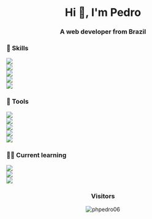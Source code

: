 <h1 align="center">Hi 👋, I'm Pedro</h1>
<h3 align="center">A web developer from Brazil</h3>

### 📕 Skills

<img src="https://img.shields.io/badge/HTML5-111111?style=for-the-badge&logo=html5&logoColor=FF8400"><br>
<img src="https://img.shields.io/badge/CSS3-111111?style=for-the-badge&logo=css3&logoColor=0066FF"><br>
<img src="https://img.shields.io/badge/Sass-111111?style=for-the-badge&logo=sass&logoColor=CC6699"><br>
<img src="https://img.shields.io/badge/Javascript-111111?style=for-the-badge&logo=javascript&logoColor=FFFF00"><br>
<img src="https://img.shields.io/badge/Node.js-111111?style=for-the-badge&logo=node.js&logoColor=43853D"><br>

### 🔨 Tools

<img src="https://img.shields.io/badge/Photoshop-111111?style=for-the-badge&logo=Adobe%20Photoshop&logoColor=0066FF"><br>
<img src="https://img.shields.io/badge/Figma-111111?style=for-the-badge&logo=figma&logoColor=FF8400"><br>
<img src="https://img.shields.io/badge/Visual%20Studio%20Code-111111?style=for-the-badge&logo=visual%20studio%20code&logoColor=0066FF"><br>
<img src="https://img.shields.io/badge/Git-111111?style=for-the-badge&logo=git&logoColor=FF8400"><br>
<img src="https://img.shields.io/badge/Github-111111?style=for-the-badge&logo=github&logoColor=FFFFFF"><br>

### 👨‍💻 Current learning

<img src="https://img.shields.io/badge/TypeScript-111111?style=for-the-badge&logo=typescript&logoColor=1793EB"><br>
<img src="https://img.shields.io/badge/React-111111?style=for-the-badge&logo=react&logoColor=17EBE4"><br>
<img src="https://img.shields.io/badge/SQL-111111?style=for-the-badge&logo=mysql&logoColor=FFFFFF"><br>

<h3 align="center">Visitors</h3>
<p align="center"> <img src="https://komarev.com/ghpvc/?username=phpedro06&label=Profile%20views&color=0e75b6&style=flat" alt="phpedro06" /></p>
